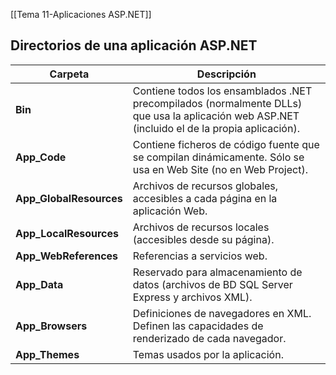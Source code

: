 [[Tema 11-Aplicaciones ASP.NET]]

## Directorios de una aplicación ASP.NET
| Carpeta                 | Descripción                                                                                                                                   |
| ----------------------- | --------------------------------------------------------------------------------------------------------------------------------------------- |
| **Bin**                 | Contiene todos los ensamblados .NET precompilados (normalmente DLLs) que usa la aplicación web ASP.NET (incluido el de la propia aplicación). |
| **App_Code**            | Contiene ficheros de código fuente que se compilan dinámicamente. Sólo se usa en Web Site (no en Web Project).                                |
| **App_GlobalResources** | Archivos de recursos globales, accesibles a cada página en la aplicación Web.                                                                 |
| **App_LocalResources**  | Archivos de recursos locales (accesibles desde su página).                                                                                    |
| **App_WebReferences**   | Referencias a servicios web.                                                                                                                  |
| **App_Data**            | Reservado para almacenamiento de datos (archivos de BD SQL Server Express y archivos XML).                                                    |
| **App_Browsers**        | Definiciones de navegadores en XML. Definen las capacidades de renderizado de cada navegador.                                                 |
| **App_Themes**          | Temas usados por la aplicación.                                                                                                               |
